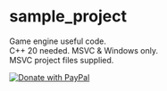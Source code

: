 # sample_project
Game engine useful code.  
C++ 20 needed. MSVC & Windows only.  
MSVC project files supplied.  
  
<a href="https://getskygreen.com/own_site/github_payment.html" rel="noopener noreferrer" target="_blank">
  <img src="https://getskygreen.com/own_media/donate_with_paypal_3.png" alt="Donate with PayPal" 
title="PayPal – The safer, easier way to pay online!" border="0" />
</a>
